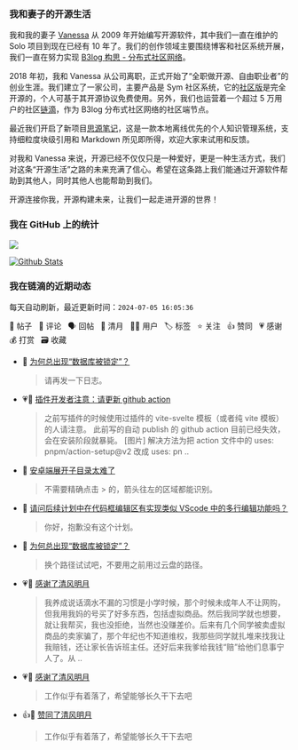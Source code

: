 ### 我和妻子的开源生活

我和我的妻子 [Vanessa](https://github.com/Vanessa219) 从 2009 年开始编写开源软件，其中我们一直在维护的 Solo 项目到现在已经有 10 年了。我们的创作领域主要围绕博客和社区系统开展，我们一直在努力实现 [B3log 构思 - 分布式社区网络](https://ld246.com/article/1546941897596)。

2018 年初，我和 Vanessa 从公司离职，正式开始了“全职做开源、自由职业者”的创业生涯。我们建立了一家公司，主要产品是 Sym 社区系统，它的[社区版](https://github.com/88250/symphony)是完全开源的，个人可基于其开源协议免费使用。另外，我们也运营着一个超过 5 万用户的社区[链滴](https://ld246.com)，作为 B3log 分布式社区网络的社区端节点。

最近我们开启了新项目[思源笔记](https://github.com/siyuan-note/siyuan)，这是一款本地离线优先的个人知识管理系统，支持细粒度块级引用和 Markdown 所见即所得，欢迎大家来试用和反馈。

对我和 Vanessa 来说，开源已经不仅仅只是一种爱好，更是一种生活方式，我们对这条“开源生活”之路的未来充满了信心。希望在这条路上我们能通过开源软件帮助到其他人，同时其他人也能帮助到我们。

开源连接你我，开源构建未来，让我们一起走进开源的世界！

### 我在 GitHub 上的统计

<a title="Hits" target="_blank" href="https://github.com/88250/88250"><img src="https://hits.b3log.org/88250/88250.svg"></a>

[![Github Stats](https://github-readme-stats.vercel.app/api?username=88250&theme=tokyonight&show_icons=true)](https://github.com/88250)

<!--events start -->

### 我在链滴的近期动态

每天自动刷新，最近更新时间：`2024-07-05 16:05:36`

📝 帖子 &nbsp; 💬 评论 &nbsp; 🗣 回帖 &nbsp; 🌙 清月 &nbsp; 👨‍💻 用户 &nbsp; 🏷️ 标签 &nbsp; ⭐️ 关注 &nbsp; 👍 赞同 &nbsp; 💗 感谢 &nbsp; 💰 打赏 &nbsp; 🗃 收藏

* 💬 [为何总出现“数据库被锁定”？](https://ld246.com/article/1719138909768/comment/1720149777650#comments)

  > 请再发一下日志。
* 💗📝 [插件开发者注意：请更新 github action](https://ld246.com/article/1720100289812)

  > 之前写插件的时候使用过插件的 vite-svelte 模板（或者纯 vite 模板）的人请注意。 此前写的自动 publish 的 github action 目前已经失效，会在安装阶段就暴毙。 [图片] 解决方法为把 action 文件中的 uses: pnpm/action-setup@v2 改成 uses: pn ..
* 💬 [安卓端展开子目录太难了](https://ld246.com/article/1720084831333/comment/1720085001886#comments)

  > 不需要精确点击 &gt; 的，箭头往左的区域都能识别。
* 💬 [请问后续计划中在代码框编辑区有实现类似 VScode 中的多行编辑功能吗？](https://ld246.com/article/1720082664839/comment/1720082706979#comments)

  > 你好，抱歉没有这个计划。
* 💬 [为何总出现“数据库被锁定”？](https://ld246.com/article/1719138909768/comment/1720080535545#comments)

  > 换个路径试试吧，不要用之前用过云盘的路径。
* 💗🌙 [感谢了清风明月](https://ld246.com/member/zxkmm/breezemoons/1720016163743)

  > 我养成说话滴水不漏的习惯是小学时候，那个时候未成年人不让网购，但我用我妈的号买了好多东西，包括虚拟商品。然后我同学就也想要，就让我帮买，我也没拒绝，当然也没赚差价。后来有几个同学被卖虚拟商品的卖家骗了，那个年纪也不知道维权，我那些同学就扎堆来找我让我赔钱，还让家长告诉班主任。还好后来我爹给我钱“赔”给他们息事宁人了。从 ..
* 💗🌙 [感谢了清风明月](https://ld246.com/member/llej/breezemoons/1720012276012)

  > 工作似乎有着落了，希望能够长久干下去吧
* 👍🌙 [赞同了清风明月](https://ld246.com/member/llej/breezemoons/1720012276012)

  > 工作似乎有着落了，希望能够长久干下去吧


<!--events end -->
